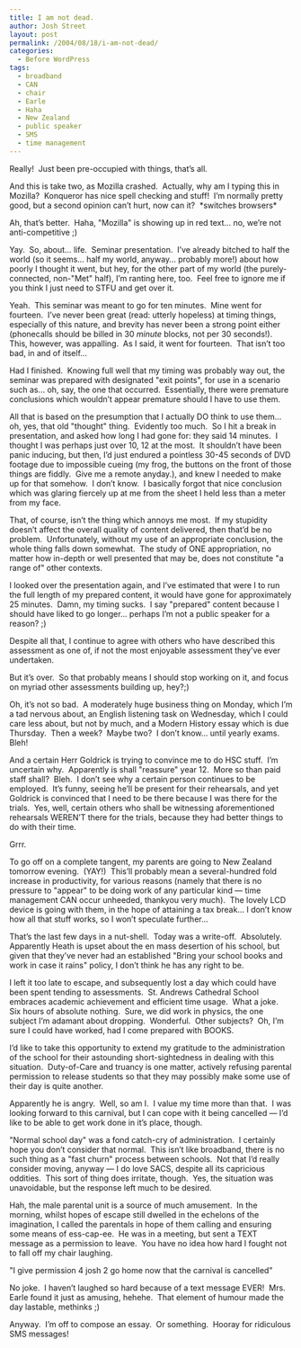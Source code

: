 ```yaml
---
title: I am not dead.
author: Josh Street
layout: post
permalink: /2004/08/18/i-am-not-dead/
categories:
  - Before WordPress
tags:
  - broadband
  - CAN
  - chair
  - Earle
  - Haha
  - New Zealand
  - public speaker
  - SMS
  - time management
---
```

Really!&nbsp; Just been pre-occupied with things, that&#8217;s all.

And this is take two, as Mozilla crashed.&nbsp; Actually, why am I typing this in Mozilla?&nbsp; Konqueror has nice spell checking and stuff!&nbsp; I&#8217;m normally pretty good, but a second opinion can&#8217;t hurt, now can it?&nbsp; \*switches browsers\*

Ah, that&#8217;s better.&nbsp; Haha, "Mozilla" is showing up in red text&#8230; no, we&#8217;re not anti-competitive ;)

Yay.&nbsp; So, about&#8230; life.&nbsp; Seminar presentation.&nbsp; I&#8217;ve already bitched to half the world (so it seems&#8230; half my world, anyway&#8230; probably more!) about how poorly I thought it went, but hey, for the other part of my world (the purely-connected, non-"Met" half), I&#8217;m ranting here, too.&nbsp; Feel free to ignore me if you think I just need to STFU and get over it.

Yeah.&nbsp; This seminar was meant to go for ten minutes.&nbsp; Mine went for fourteen.&nbsp; I&#8217;ve never been great (read: utterly hopeless) at timing things, especially of this nature, and brevity has never been a strong point either (phonecalls should be billed in 30 *minute* blocks, not per 30 seconds!).&nbsp; This, however, was appalling.&nbsp; As I said, it went for fourteen.&nbsp; That isn&#8217;t too bad, in and of itself&#8230;

Had I finished.&nbsp; Knowing full well that my timing was probably way out, the seminar was prepared with designated "exit points", for use in a scenario such as&#8230; oh, say, the one that occurred.&nbsp; Essentially, there were premature conclusions which wouldn&#8217;t appear premature should I have to use them.

All that is based on the presumption that I actually DO think to use them&#8230; oh, yes, that old "thought" thing.&nbsp; Evidently too much.&nbsp; So I hit a break in presentation, and asked how long I had gone for: they said 14 minutes.&nbsp; I thought I was perhaps just over 10, 12 at the most.&nbsp; It shouldn&#8217;t have been panic inducing, but then, I&#8217;d just endured a pointless 30-45 seconds of DVD footage due to impossible cueing (my frog, the buttons on the front of those things are fiddly.&nbsp; Give me a remote anyday.), and knew I needed to make up for that somehow.&nbsp; I don&#8217;t know.&nbsp; I basically forgot that nice conclusion which was glaring fiercely up at me from the sheet I held less than a meter from my face.

That, of course, isn&#8217;t the thing which annoys me most.&nbsp; If my stupidity doesn&#8217;t affect the overall quality of content delivered, then that&#8217;d be no problem.&nbsp; Unfortunately, without my use of an appropriate conclusion, the whole thing falls down somewhat.&nbsp; The study of ONE appropriation, no matter how in-depth or well presented that may be, does not constitute "a range of" other contexts.

I looked over the presentation again, and I&#8217;ve estimated that were I to run the full length of my prepared content, it would have gone for approximately 25 minutes.&nbsp; Damn, my timing sucks.&nbsp; I say "prepared" content because I should have liked to go longer&#8230; perhaps I&#8217;m not a public speaker for a reason? ;)

Despite all that, I continue to agree with others who have described this assessment as one of, if not the most enjoyable assessment they&#8217;ve ever undertaken.

But it&#8217;s over.&nbsp; So that probably means I should stop working on it, and focus on myriad other assessments building up, hey?;)

Oh, it&#8217;s not so bad.&nbsp; A moderately huge business thing on Monday, which I&#8217;m a tad nervous about, an English listening task on Wednesday, which I could care less about, but not by much, and a Modern History essay which is due Thursday.&nbsp; Then a week?&nbsp; Maybe two?&nbsp; I don&#8217;t know&#8230; until yearly exams.&nbsp; Bleh!

And a certain Herr Goldrick is trying to convince me to do HSC stuff.&nbsp; I&#8217;m uncertain why.&nbsp; Apparently is shall "reassure" year 12.&nbsp; More so than paid staff shall?&nbsp; Bleh.&nbsp; I don&#8217;t see why a certain person continues to be employed.&nbsp; It&#8217;s funny, seeing he&#8217;ll be present for their rehearsals, and yet Goldrick is convinced that I need to be there because I was there for the trials.&nbsp; Yes, well, certain others who shall be witnessing aforementioned rehearsals WEREN&#8217;T there for the trials, because they had better things to do with their time.

Grrr.

To go off on a complete tangent, my parents are going to New Zealand tomorrow evening.&nbsp; (YAY!)&nbsp; This&#8217;ll probably mean a several-hundred fold increase in productivity, for various reasons (namely that there is no pressure to "appear" to be doing work of any particular kind &#8212; time management CAN occur unheeded, thankyou very much).&nbsp; The lovely LCD device is going with them, in the hope of attaining a tax break&#8230; I don&#8217;t know how all that stuff works, so I won&#8217;t speculate further&#8230;

That&#8217;s the last few days in a nut-shell.&nbsp; Today was a write-off.&nbsp; Absolutely.&nbsp; Apparently Heath is upset about the en mass desertion of his school, but given that they&#8217;ve never had an established "Bring your school books and work in case it rains" policy, I don&#8217;t think he has any right to be.

I left it too late to escape, and subsequently lost a day which could have been spent tending to assessments.&nbsp; St. Andrews Cathedral School embraces academic achievement and efficient time usage.&nbsp; What a joke.&nbsp; Six hours of absolute nothing.&nbsp; Sure, we did work in physics, the one subject I&#8217;m adamant about dropping.&nbsp; Wonderful.&nbsp; Other subjects?&nbsp; Oh, I&#8217;m sure I could have worked, had I come prepared with BOOKS.

I&#8217;d like to take this opportunity to extend my gratitude to the administration of the school for their astounding short-sightedness in dealing with this situation.&nbsp; Duty-of-Care and truancy is one matter, actively refusing parental permission to release students so that they may possibly make some use of their day is quite another.

Apparently he is angry.&nbsp; Well, so am I.&nbsp; I value my time more than that.&nbsp; I was looking forward to this carnival, but I can cope with it being cancelled &#8212; I&#8217;d like to be able to get work done in it&#8217;s place, though.

"Normal school day" was a fond catch-cry of administration.&nbsp; I certainly hope you don&#8217;t consider that normal.&nbsp; This isn&#8217;t like broadband, there is no such thing as a "fast churn" process between schools.&nbsp; Not that I&#8217;d really consider moving, anyway &#8212; I do love SACS, despite all its capricious oddities.&nbsp; This sort of thing does irritate, though.&nbsp; Yes, the situation was unavoidable, but the response left much to be desired.

Hah, the male parental unit is a source of much amusement.&nbsp; In the morning, whilst hopes of escape still dwelled in the echelons of the imagination, I called the parentals in hope of them calling and ensuring some means of ess-cap-ee.&nbsp; He was in a meeting, but sent a TEXT message as a permission to leave.&nbsp; You have no idea how hard I fought not to fall off my chair laughing.

"I give permission 4 josh 2 go home now that the carnival is cancelled"

No joke.&nbsp; I haven&#8217;t laughed so hard because of a text message EVER!&nbsp; Mrs. Earle found it just as amusing, hehehe.&nbsp; That element of humour made the day lastable, methinks ;)

Anyway.&nbsp; I&#8217;m off to compose an essay.&nbsp; Or something.&nbsp; Hooray for ridiculous SMS messages!